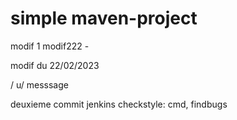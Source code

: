 # simple maven-project

modif 1
modif222 -

modif du 22/02/2023

/
u/ messsage

deuxieme commit jenkins checkstyle: cmd, findbugs

